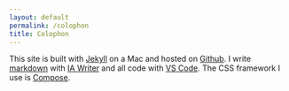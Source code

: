 ```yaml
---
layout: default
permalink: /colophon
title: Colophon
---
```

This site is built with [Jekyll](https://jekyllrb.com) on a Mac and hosted on [Github](https://github.com). 
I write [markdown](https://www.markdownguide.org) with [IA Writer](https://ia.net/writer) and all code with [VS Code](https://code.visualstudio.com). The CSS framework I use is [Compose](https://ulf.codes/compose).
